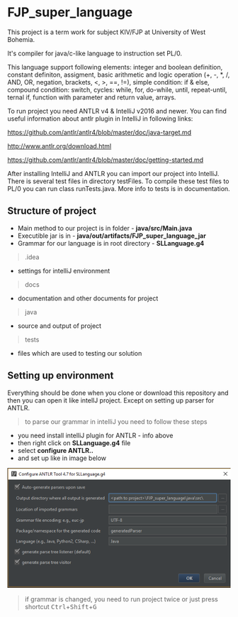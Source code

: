 # FJP_super_language

This project is a term work for subject KIV/FJP at University of West Bohemia.

It's compiler for java/c-like language to instruction set PL/0.

This language support following elements:
integer and boolean definition,
constant definiton,
assigment,
basic arithmetic and logic operation (+, -, *, /, AND, OR, negation, brackets, <, >, ==, !=),
simple condition: if & else,
compound condition: switch,
cycles: while, for, do-while, until, repeat-until,
ternal if,
function with parameter and return value,
arrays.


To run project you need ANTLR v4 & IntelliJ v2016 and newer.
You can find useful information about antlr plugin in IntelliJ in following links:

https://github.com/antlr/antlr4/blob/master/doc/java-target.md

http://www.antlr.org/download.html

https://github.com/antlr/antlr4/blob/master/doc/getting-started.md



After installing IntelliJ and ANTLR you can import our project into IntelliJ.
There is several test files in directory testFiles. To compile these test files to PL/0 you can
run class runTests.java. More info to tests is in documentation.

## Structure of project
- Main method to our project is in folder - **java/src/Main.java**
- Executible jar is in - **java/out/artifacts/FJP_super_language_jar**
- Grammar for our language is in root directory - **SLLanguage.g4**

> .idea
- settings for intelliJ environment
> docs
- documentation and other documents for project
> java
- source and output of project
> tests
- files which are used to testing our solution

## Setting up environment
Everything should be done when you clone or download this repository and then you can open it like intellJ project. Except on setting up 
parser for ANTLR.
> to parse our grammar in intelliJ you need to follow these steps
- you need install intelliJ plugin for ANTLR - info above
- then right click on **SLLanguage.g4** file
- select **configure ANTLR..**
- and set up like in image below

![settings for ANTLR plugin](docs/settingsForANTLR.png)

> if grammar is changed, you need to run project twice or just press shortcut <kbd>Ctrl</kbd>+<kbd>Shift</kbd>+<kbd>G</kbd>
